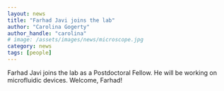 ```yaml
---
layout: news
title: "Farhad Javi joins the lab"
author: "Carolina Gogerty"
author_handle: "carolina"
# image: /assets/images/news/microscope.jpg
category: news
tags: [people]
---
```

Farhad Javi joins the lab as a Postdoctoral Fellow. He will be working on microfluidic devices. Welcome, Farhad! 